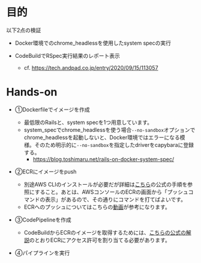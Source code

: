 # 目的

以下2点の検証

- Docker環境でのchrome_headlessを使用したsystem specの実行

- CodeBuildでRSpec実行結果のレポート表示
  - cf. https://tech.andpad.co.jp/entry/2020/09/15/113057

# Hands-on

- ①Dockerfileでイメージを作成
  - 最低限のRailsと、system specを1つ用意しています。
  - system_specでchrome_headlessを使う場合`--no-sandbox`オプションでchrome_headlessを起動しないと、Docker環境ではエラーになる模様。そのため明示的に`--no-sandbox`を指定したdriverをcapybaraに登録する。
    - https://blog.toshimaru.net/rails-on-docker-system-spec/
- ②ECRにイメージをpush
  - 別途AWS CLIのインストールが必要だが詳細は[こちら](https://docs.aws.amazon.com/ja_jp/cli/latest/userguide/getting-started-install.html)の公式の手順を参照にすること。あとは、AWSコンソールのECRの画面から「プッシュコマンドの表示」があるので、その通りにコマンドを打てばよいです。
  - ECRへのプッシュについてはこちらの[動画](https://www.youtube.com/watch?v=2_FxLp9xgmo)が参考になります。


- ③CodePipelineを作成
  - CodeBuildからECRのイメージを取得するためには、[こちらの公式の解説](https://docs.aws.amazon.com/ja_jp/codebuild/latest/userguide/sample-ecr.html
)のとおりECRにアクセス許可を割り当てる必要があります。

- ④パイプラインを実行

